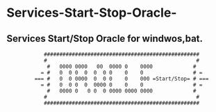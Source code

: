 Services-Start-Stop-Oracle-
===========================

Services Start/Stop Oracle for windwos,bat.
-------------------------------------------

                ##################################################
                #                                                #
                 #   0000 0000   00  0000 0    0000             #
               = #   0  0 0  0  0  0 0    0    0                # =
             === #   0  0 0000  0  0 0    0    000 =Start/Stop= # ===
               = #   0  0 0  0  0000 0    0    0                # =
                 #   0000 0   0 0  0 0000 0000 0000             #
                #                                                #
                ##################################################
